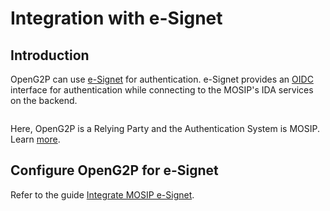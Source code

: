 # Integration with e-Signet

## Introduction

OpenG2P can use [e-Signet](https://docs.esignet.io/) for authentication. e-Signet provides an [OIDC](https://openid.net/connect/) interface for authentication while connecting to the MOSIP's IDA services on the backend.&#x20;

<figure><img src="https://1786418539-files.gitbook.io/~/files/v0/b/gitbook-x-prod.appspot.com/o/spaces%2FylzvZHp30DQ3rNCClELV%2Fuploads%2FGn34BnmmusJbJFjSYOAk%2FIdP%20Diagrams-Page-3.png?alt=media&#x26;token=21de4b84-f1d2-4254-a30d-9ca8a40534c8" alt=""><figcaption></figcaption></figure>

Here, OpenG2P is a Relying Party and the Authentication System is MOSIP.  Learn [more](https://docs.esignet.io/integration-guides/authentication-system-integration).

## Configure OpenG2P for e-Signet

Refer to the guide [Integrate MOSIP e-Signet](../../guides/user-guides/integrate-mosip-e-signet.md).



##
